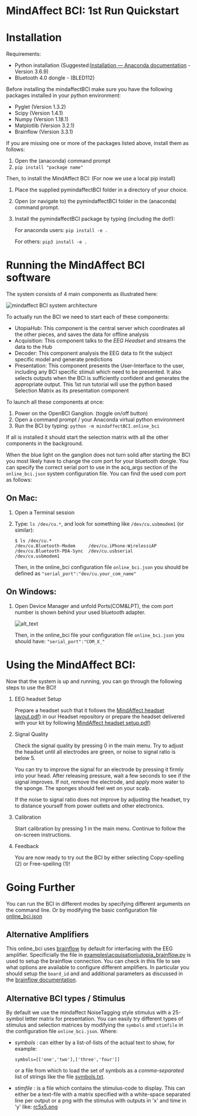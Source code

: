 # MindAffect BCI: 1st Run Quickstart


# Installation

Requirements:

*   Python installation (Suggested:[Installation — Anaconda documentation](https://docs.anaconda.com/anaconda/install/) - Version 3.6.9) 
*   Bluetooth 4.0 dongle - (BLED112)
 

Before installing the mindaffectBCI make sure you have the following packages installed in your python environment:


*   Pyglet (Version 1.3.2)
*   Scipy (Version 1.4.1)
*   Numpy (Version 1.18.1)
*   Matplotlib (Version 3.2.1)
*   Brainflow (Version 3.3.1)

If you are missing one or more of the packages listed above, install them as follows:


1. Open the (anaconda) command prompt
2. `pip install "package name"`

Then, to install the MindAffect BCI: (For now we use a local pip install)


1. Place the supplied pymindaffectBCI folder in a directory of your choice. 
2. Open (or navigate to) the pymindaffectBCI folder in the (anaconda) command prompt.
3. Install the pymindaffectBCI package by typing (including the dot!):

    For anaconda users: `pip install -e .`

    For others: `pip3 install -e .`


# Running the MindAffect BCI software

The system consists of 4 main components as illustrated here:

![mindaffect BCI system architecture](https://github.com/mindaffect/pymindaffectBCI/blob/doc/doc/SystemArchitecture.png "mindaffectBCI system architecture")


To actually run the BCI we need to start each of these components:

*   UtopiaHub: This component is the central server which coordinates all the other pieces, and saves the data for offline analysis
*   Acquisition: This component talks to the *EEG Headset* and streams the data to the Hub
*   Decoder: This component analysis the EEG data to fit the subject specific model and generate predictions
*   Presentation: This component presents the User-Interface to the user, including any BCI specific stimuli which need to be presented. It also selects outputs when the BCI is sufficiently confident and generates the appropriate output. This 1st run tutorial will use the python based Selection Matrix as its presentation component

To launch all these components at once:

1.  Power on the  OpenBCI Ganglion. (toggle on/off button)
2.  Open a command prompt / your Anaconda virtual python environment
3.  Run the BCI by typing: `python -m mindaffectBCI.online_bci`

If all is installed it should start the selection matrix with all the other components in the background.

When the blue light on the ganglion does not turn solid after starting the BCI you most likely have to change the com port for your bluetooth dongle. You can specify the correct serial port to use in the acq_args section of the `online_bci.json` system configuration file.  You can find the used com port as follows:

## On Mac:

1. Open a Terminal session
2. Type: `ls /dev/cu.*`, and look for something like `/dev/cu.usbmodem1` (or similar):

    ```
    $ ls /dev/cu.*
    /dev/cu.Bluetooth-Modem		/dev/cu.iPhone-WirelessiAP
    /dev/cu.Bluetooth-PDA-Sync	/dev/cu.usbserial
    /dev/cu.usbmodem1
    ```

    Then, in the online_bci configuration file `online_bci.json` you should be defined as  `"serial_port":"dev/cu.your_com_name"`


## On Windows:

1. Open Device Manager and unfold Ports(COM&LPT), the com port number is shown behind your used bluetooth adapter. 

    ![alt_text](images/image2.png "image_tooltip")

    Then, in the online_bci file your configuration file `online_bci.json` you should have: `"serial_port":"COM_X_"`



# Using the MindAffect BCI:

Now that the system is up and running, you can go through the following steps to use the BCI!



1. EEG headset Setup

    Prepare a headset such that it follows the [MindAffect headset layout.pdf](https://github.com/mindaffect/Headset/blob/master/MindAffect%20headset%20layout.pdf)) in our Headset repository or prepare the headset delivered with your kit by following [MindAffect headset setup.pdf](https://github.com/mindaffect/Headset/raw/master/MindAffect%20Headset%20Set%20up%20instructions.pdf))

2. Signal Quality

    Check the signal quality by pressing 0 in the main menu. Try to adjust the headset until all electrodes are green, or noise to signal ratio is below 5. 


    You can try to improve the signal for an electrode by pressing it firmly into your head. After releasing pressure, wait a few seconds to see if the signal improves. If not, remove the electrode, and apply more water to the sponge. The sponges should feel wet on your scalp.


    If  the noise to signal ratio does not improve by adjusting the headset, try to distance yourself from power outlets and other electronics.

3. Calibration

    Start calibration by pressing 1 in the main menu. Continue to follow the on-screen instructions.

4. Feedback

    You are now ready to try out the BCI by either selecting Copy-spelling (2) or Free-spelling (1)!

# Going Further

You can run the BCI in different modes by specifying different arguments on the command line.  Or by modifying the basic configuration file  [online_bci.json](mindaffectBCI/online_bci.json)

## Alternative Amplifiers

This online_bci uses [brainflow](http://brainflow.org) by default for interfacing with the EEG amplifier.  Specificially the file in [examples\acquisation\utopia_brainflow.py](mindaffectBCI/examples/acquisation/utopia_brainflow.py) is used to setup the brainflow connection.  You can check in this file to see what options are available to configure different amplifiers.   In particular you should setup the `board_id` and and additional parameters as discussed in the [brainflow documentation](https://brainflow.readthedocs.io/en/stable/SupportedBoards.html).


## Alternative BCI types / Stimulus

By default we use the mindaffect NoiseTagging style stimulus with a 25-symbol letter matrix for presentation.  You can easily try different types of stimulus and selection matrices by modifying the `symbols` and `stimfile` in the configuration file `online_bci.json`.  Where:
 * _symbols_ : can either by a list-of-lists of the actual text to show, for example:

    ```
    symbols=[['one','two'],['three','four']]
    ```

    or a file from which to load the set of symbols as a *comma-separated* list of strings like the file [symbols.txt](mindaffectBCI/examples/presentation/symbols.txt).

* _stimfile_ : is a file which contains the stimulus-code to display.  This can either be a text-file with a matrix specified with a white-space separated line per output or a png with the stimulus with outputs in 'x' and time in 'y' like: [rc5x5.png](mindaffectBCI/rc5x5.png)